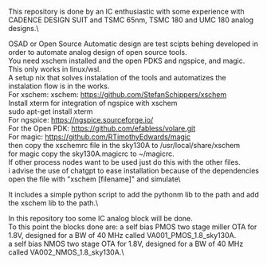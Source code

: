 This repository is done by an IC enthusiastic with some experience with CADENCE DESIGN SUIT and TSMC 65nm, TSMC 180 and UMC 180 analog designs.\


OSAD or Open Source Automatic design are test scipts behing developed in order to automate analog design of open source tools.\
You need xschem installed and the open PDKS and ngspice, and magic. This only works in linux/wsl.\
A setup nix that solves instalation of the tools and automatizes the instalation flow is in the works.\
For xschem:
xschem: https://github.com/StefanSchippers/xschem \
Install xterm for integration of ngspice with xschem \
sudo apt-get install xterm \
For ngspice:
https://ngspice.sourceforge.io/ <br>
For the Open PDK:
https://github.com/efabless/volare.git <br>
For magic:
https://github.com/RTimothyEdwards/magic <br>
then copy the xschemrc file in the sky130A to /usr/local/share/xschem <br>
for magic copy the sky130A.magicrc to ~/magicrc. <br>
If other process nodes want to be used just do this with the other files. <br>
i advise the use of chatgpt to ease installation because of the dependencies\
open the file with "xschem [filename]" and simulate\

It includes a simple python script to add the pythonm lib to the path and add the xschem lib to the path.\

In this repository too some IC analog block will be done.\
To this point the blocks done are:
a self bias PMOS two stage miller OTA for 1.8V, designed for a BW of 40 MHz called VA001_PMOS_1.8_sky130A.\
a self bias NMOS two stage  OTA for 1.8V, designed for a BW of 40 MHz called VA002_NMOS_1.8_sky130A.\






